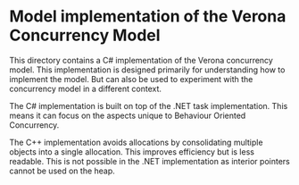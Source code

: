 # Model implementation of the Verona Concurrency Model

This directory contains a C# implementation of the Verona concurrency model.
This implementation is designed primarily for understanding how to implement the model.
But can also be used to experiment with the concurrency model in a different context.

The C# implementation is built on top of the .NET task implementation.
This means it can focus on the aspects unique to Behaviour Oriented Concurrency. 

The C++ implementation avoids allocations by consolidating multiple objects into a single allocation.
This improves efficiency but is less readable.
This is not possible in the .NET implementation as interior pointers cannot be used on the heap.
